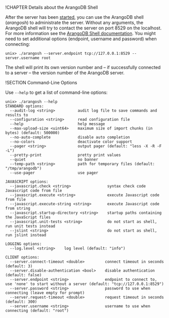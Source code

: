 !CHAPTER Details about the ArangoDB Shell

After the server has been [started](../FirstSteps/Arangod.html#details_about_the_arangodb_server),
you can use the ArangoDB shell (_arangosh_) to administrate the
server. Without any arguments, the ArangoDB shell will try to contact
the server on port 8529 on the localhost. For more information see the
[ArangoDB Shell documentation](../Arangosh/README.md). You might need to set additional options
(endpoint, username and password) when connecting:

    unix> ./arangosh --server.endpoint tcp://127.0.0.1:8529 --server.username root

The shell will print its own version number and – if successfully connected
to a server – the version number of the ArangoDB server.

!SECTION Command-Line Options

Use `--help` to get a list of command-line options:

    unix> ./arangosh --help
    STANDARD options:
      --audit-log <string>          audit log file to save commands and results to
      --configuration <string>      read configuration file
      --help                        help message
      --max-upload-size <uint64>    maximum size of import chunks (in bytes) (default: 500000)
      --no-auto-complete            disable auto completion
      --no-colors                   deactivate color support
      --pager <string>              output pager (default: "less -X -R -F -L")
      --pretty-print                pretty print values
      --quiet                       no banner
      --temp-path <string>          path for temporary files (default: "/tmp/arangodb")
      --use-pager                   use pager

    JAVASCRIPT options:
      --javascript.check <string>                syntax check code Javascript code from file
      --javascript.execute <string>              execute Javascript code from file
      --javascript.execute-string <string>       execute Javascript code from string
      --javascript.startup-directory <string>    startup paths containing the JavaScript files
      --javascript.unit-tests <string>           do not start as shell, run unit tests instead
      --jslint <string>                          do not start as shell, run jslint instead

    LOGGING options:
      --log.level <string>    log level (default: "info")

    CLIENT options:
      --server.connect-timeout <double>         connect timeout in seconds (default: 3)
      --server.disable-authentication <bool>    disable authentication (default: false)
      --server.endpoint <string>                endpoint to connect to, use 'none' to start without a server (default: "tcp://127.0.0.1:8529")
      --server.password <string>                password to use when connecting (leave empty for prompt)
      --server.request-timeout <double>         request timeout in seconds (default: 300)
      --server.username <string>                username to use when connecting (default: "root")
